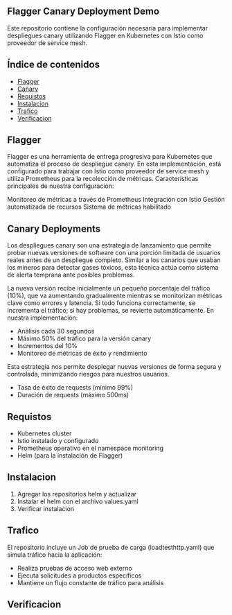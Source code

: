 ## Flagger Canary Deployment Demo
Este repositorio contiene la configuración necesaria para implementar despliegues canary utilizando Flagger en Kubernetes con Istio como proveedor de service mesh.

## Índice de contenidos
* [Flagger](#item1)
* [Canary](#item2)
* [Requistos](#item3)
* [Instalacion](#item4)
* [Trafico](#item5)
* [Verificacion](#item6)

<a name="item1"></a>
## Flagger
Flagger es una herramienta de entrega progresiva para Kubernetes que automatiza el proceso de despliegue canary. En esta implementación, está configurado para trabajar con Istio como proveedor de service mesh y utiliza Prometheus para la recolección de métricas.
Características principales de nuestra configuración:

Monitoreo de métricas a través de Prometheus
Integración con Istio
Gestión automatizada de recursos
Sistema de métricas habilitado

<a name="item2"></a>
## Canary Deployments
Los despliegues canary son una estrategia de lanzamiento que permite probar nuevas versiones de software con una porción limitada de usuarios reales antes de un despliegue completo. Similar a los canarios que usaban los mineros para detectar gases tóxicos, esta técnica actúa como sistema de alerta temprana ante posibles problemas.

La nueva versión recibe inicialmente un pequeño porcentaje del tráfico (10%), que va aumentando gradualmente mientras se monitorizan métricas clave como errores y latencia. Si todo funciona correctamente, se incrementa el tráfico; si hay problemas, se revierte automáticamente.
En nuestra implementación:

- Análisis cada 30 segundos
- Máximo 50% del tráfico para la versión canary
- Incrementos del 10%
- Monitoreo de métricas de éxito y rendimiento

Esta estrategia nos permite desplegar nuevas versiones de forma segura y controlada, minimizando riesgos para nuestros usuarios.

- Tasa de éxito de requests (mínimo 99%)
- Duración de requests (máximo 500ms)

<a name="item3"></a>
## Requistos

- Kubernetes cluster
- Istio instalado y configurado
- Prometheus operativo en el namespace monitoring
- Helm (para la instalación de Flagger)

<a name="item4"></a>
## Instalacion

1. Agregar los repositorios helm y actualizar
2. Instalar el helm con el archivo values.yaml
3. Verificar instalacion

<a name="item5"></a>
## Trafico

El repositorio incluye un Job de prueba de carga (loadtesthttp.yaml) que simula tráfico hacia la aplicación:

- Realiza pruebas de acceso web externo
- Ejecuta solicitudes a productos específicos
- Mantiene un flujo constante de tráfico para análisis

<a name="item6"></a>
## Verificacion
